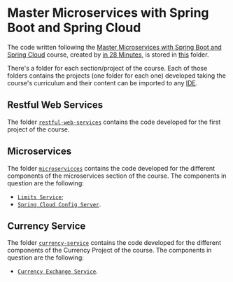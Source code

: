 # Master Microservices with Spring Boot and Spring Cloud

The code written following the [Master Microservices with Spring Boot and Spring Cloud](https://www.udemy.com/course/microservices-with-spring-boot-and-spring-cloud/) course, created by [in 28 Minutes](https://www.udemy.com/user/in28minutes/), is stored in [this](.) folder.

There's a folder for each section/project of the course. Each of those folders contains the projects (one folder for each one) developed taking the course's curriculum and their content can be imported to any [IDE](https://en.wikipedia.org/wiki/Integrated_development_environment).

## Restful Web Services

The folder [`restful-web-services`](./restful-web-services) contains the code developed for the first project of the course.

## Microservices

The folder [`microservicces`](./microservices) contains the code developed for the different components of the microservices section of the course. The components in question are the following:

+ [`Limits Service`](./microservices/limits-service);
+ [`Spring Cloud Config Server`](./microservices/config-server).

## Currency Service

The folder [`currency-service`](./currency-service)  contains the code developed for the different components of the Currency Project of the course. The components in question are the following:

+ [`Currency Exchange Service`](./currency-service/currency-exchange).
